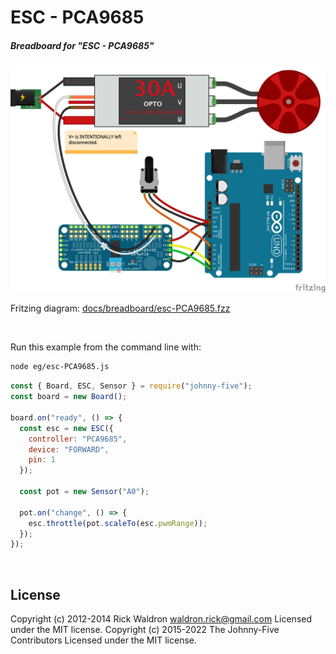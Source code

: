 <!--remove-start-->

# ESC - PCA9685

<!--remove-end-->






##### Breadboard for "ESC - PCA9685"



![docs/breadboard/esc-PCA9685.png](breadboard/esc-PCA9685.png)<br>

Fritzing diagram: [docs/breadboard/esc-PCA9685.fzz](breadboard/esc-PCA9685.fzz)

&nbsp;




Run this example from the command line with:
```bash
node eg/esc-PCA9685.js
```


```javascript
const { Board, ESC, Sensor } = require("johnny-five");
const board = new Board();

board.on("ready", () => {
  const esc = new ESC({
    controller: "PCA9685",
    device: "FORWARD",
    pin: 1
  });

  const pot = new Sensor("A0");

  pot.on("change", () => {
    esc.throttle(pot.scaleTo(esc.pwmRange));
  });
});

```








&nbsp;

<!--remove-start-->

## License
Copyright (c) 2012-2014 Rick Waldron <waldron.rick@gmail.com>
Licensed under the MIT license.
Copyright (c) 2015-2022 The Johnny-Five Contributors
Licensed under the MIT license.

<!--remove-end-->
